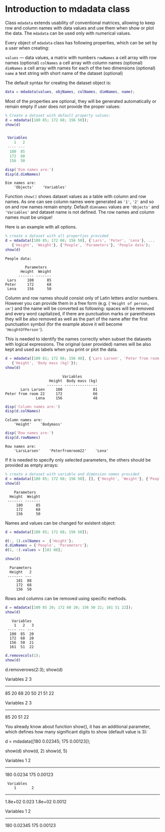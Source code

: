 # Introduction to mdadata class

Class `mdadata` extends usability of conventional matrices, allowing to keep row and column names with data values and use them when show or plot the data. The `mdadata` can be used only with numerical values.

Every object of `mdadata` class has following properties, which can be set by a user when creating:

`values` — data values, a matrix with numbers
`rowNames` a cell array with row names (optional)
`colNames` a cell array with column names (optional)
`dimNames` a cell array with names for each of the two dimensions (optional)
`name` a text string with short name of the dataset (optional)

The default syntax for creating the dataset object is:

```matlab
data = mdadata(values, objNames, colNames, dimNames, name);
```

Most of the properties are optional, they will be generated automatically or remain empty if user does not provide the proper values:

```matlab
% Create a dataset with default property values:
d = mdadata([180 85; 172 68; 156 50]);
show(d)
```

```matlab

 Variables
    1   2
 ---- ---
  180  85
  172  68
  156  50
```
  
```matlab
disp('Dim names are:')
disp(d.dimNames)
```
```
Dim names are:
    'Objects'    'Variables'
```

Function `show()` shows dataset values as a table with column and row names. As one can see column names were generated as `'1'`, `'2'` and so on and row names remain empty. Default `dimnames` values are `'Objects'` and `'Variables'` and dataset name is not defined. The row names and column names must be unique!

Here is an example with all options.

```matlab
% create a dataset with all properties provided
d = mdadata([180 85; 172 68; 156 50], {'Lars', 'Peter', 'Lena'}, ...
   {'Height', 'Weight'}, {'People', 'Parameters'}, 'People data');
show(d)
```
```
People data:

         Parameters
       Height  Weight
      ------- -------
 Lars     180      85
Peter     172      68
 Lena     156      50
```

Column and row names should consist only of Latin letters and/or numbers. However you can provide them in a free form (e.g. (`'Height of person, cm'`) and the name will be converted as following: spaces will be removed and every word capitalized, if there are punctuation marks or parentheses they will be also removed as well as the part of the name after the first punctuation symbol (for the example above it will become `'HeightOfPerson'`).

This is needed to identify the names correctly when subset the datasets with logical expressions. The original (user provided) names will be also kept and used as labels when you print or plot the data.
```matlab
d = mdadata([180 81; 172 66; 156 48], {'Lars Larsen', 'Peter from room 22', 'Lena'}, ...
   {'Height', 'Body mass (kg)'});
show(d)
```
```
                          Variables
                    Height  Body mass (kg)
                   ------- ---------------
       Lars Larsen     180              81
Peter from room 22     172              66
              Lena     156              48
```

```matlab              
disp('Column names are:')
disp(d.colNames)
```
```              
Column names are:
    'Height'    'Bodymass'
```

```matlab              
disp('Row names are:')
disp(d.rowNames)
```
```
Row names are:
    'LarsLarsen'    'Peterfromroom22'    'Lena'
```

If it is needed to specify only selected parameters, the others should be provided as empty arrays:

```matlab
% create a dataset with variable and dimension names provided
d = mdadata([180 85; 172 68; 156 50], [], {'Height', 'Weight'}, {'People', 'Parameters'});
show(d)
```
```
    Parameters
  Height  Weight
 ------- -------
     180      85
     172      68
     156      50
```

Names and values can be changed for existent object:

```matlab
d = mdadata([180 85; 172 68; 156 50]);

d(:, 1).colNames =  {'Height'};
d.dimNames = {'People', 'Parameters'};
d(1, :).values = [181 88];

show(d)
````
```
  Parameters
  Height   2
 ------- ---
     181  88
     172  68
     156  50
```

Rows and columns can be removed using specific methods.

```matlab
d = mdadata([180 85 20; 172 68 20; 156 50 21; 161 51 22]);
show(d)
```
```
   Variables
    1   2   3
 ---- --- ---
  180  85  20
  172  68  20
  156  50  21
  161  51  22
```

```matlab
d.removecols(1);
show(d)
```

d.removerows(2:3);
show(d)




Variables
   2   3
 --- ---
  85  20
  68  20
  50  21
  51  22



Variables
   2   3
 --- ---
  85  20
  51  22

You already know about function show(), it has an additional parameter, which defines how many significant digits to show (default value is 3):

d = mdadata([180 0.02345; 175 0.00123]);

show(d)
show(d, 2)
show(d, 5)

   Variables
    1        2
 ---- --------
  180   0.0234
  175  0.00123



     Variables
        1       2
 -------- -------
  1.8e+02   0.023
  1.8e+02  0.0012



   Variables
    1        2
 ---- --------
  180  0.02345
  175  0.00123